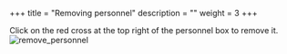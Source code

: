 +++
title = "Removing personnel"
description = ""
weight = 3
+++

Click on the red cross at the top right of the personnel box to remove it.
![remove_personnel](https://agrofims.github.io/helpdocs/images/removepersonnel.png)
